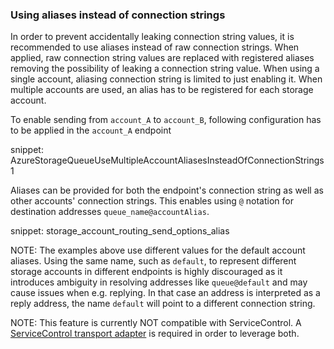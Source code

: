 ### Using aliases instead of connection strings

In order to prevent accidentally leaking connection string values, it is recommended to use aliases instead of raw connection strings. When applied, raw connection string values are replaced with registered aliases removing the possibility of leaking a connection string value. When using a single account, aliasing connection string is limited to just enabling it. When multiple accounts are used, an alias has to be registered for each storage account.

To enable sending from `account_A` to `account_B`, following configuration has to be applied in the `account_A` endpoint

snippet: AzureStorageQueueUseMultipleAccountAliasesInsteadOfConnectionStrings1

Aliases can be provided for both the endpoint's connection string as well as other accounts' connection strings. This enables using `@` notation for destination addresses `queue_name@accountAlias`.

snippet: storage_account_routing_send_options_alias

NOTE: The examples above use different values for the default account aliases. Using the same name, such as `default`, to represent different storage accounts in different endpoints is highly discouraged as it introduces ambiguity in resolving addresses like `queue@default` and may cause issues when e.g. replying. In that case an address is interpreted as a reply address, the name `default` will point to a different connection string.

NOTE: This feature is currently NOT compatible with ServiceControl. A [ServiceControl transport adapter](/servicecontrol/transport-adapter/) is required in order to leverage both.
